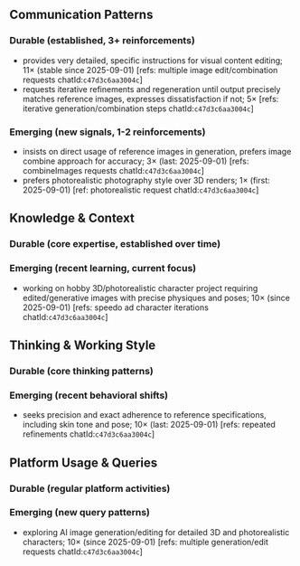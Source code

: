 ## Communication Patterns
### Durable (established, 3+ reinforcements)
- provides very detailed, specific instructions for visual content editing; 11× (stable since 2025-09-01) [refs: multiple image edit/combination requests chatId:`c47d3c6aa3004c`]
- requests iterative refinements and regeneration until output precisely matches reference images, expresses dissatisfaction if not; 5× [refs: iterative generation/combination steps chatId:`c47d3c6aa3004c`]

### Emerging (new signals, 1-2 reinforcements)
- insists on direct usage of reference images in generation, prefers image combine approach for accuracy; 3× (last: 2025-09-01) [refs: combineImages requests chatId:`c47d3c6aa3004c`]
- prefers photorealistic photography style over 3D renders; 1× (first: 2025-09-01) [ref: photorealistic request chatId:`c47d3c6aa3004c`]

## Knowledge & Context
### Durable (core expertise, established over time)

### Emerging (recent learning, current focus)
- working on hobby 3D/photorealistic character project requiring edited/generative images with precise physiques and poses; 10× (since 2025-09-01) [refs: speedo ad character iterations chatId:`c47d3c6aa3004c`]

## Thinking & Working Style
### Durable (core thinking patterns)

### Emerging (recent behavioral shifts)
- seeks precision and exact adherence to reference specifications, including skin tone and pose; 10× (last: 2025-09-01) [refs: repeated refinements chatId:`c47d3c6aa3004c`]

## Platform Usage & Queries
### Durable (regular platform activities)

### Emerging (new query patterns)
- exploring AI image generation/editing for detailed 3D and photorealistic characters; 10× (since 2025-09-01) [refs: multiple generation/edit requests chatId:`c47d3c6aa3004c`]